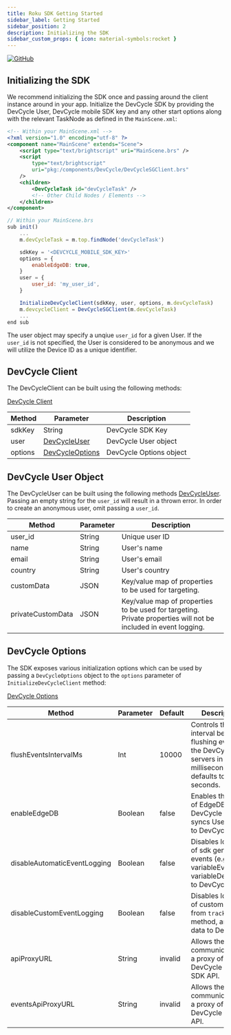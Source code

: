 ```yaml
---
title: Roku SDK Getting Started
sidebar_label: Getting Started
sidebar_position: 2
description: Initializing the SDK
sidebar_custom_props: { icon: material-symbols:rocket }
---
```


[![GitHub](https://img.shields.io/github/stars/devcyclehq/roku-client-sdk.svg?style=social&label=Star&maxAge=2592000)](https://github.com/devcyclehq/roku-client-sdk)

[//]: # 'wizard-initialize-start'

## Initializing the SDK

We recommend initializing the SDK once and passing around the client instance around in your app.
Initialize the DevCycle SDK by providing the DevCycle User, DevCycle mobile SDK key and any other start options along with the relevant TaskNode as defined in the `MainScene.xml`:

```xml
<!-- Within your MainScene.xml -->
<?xml version="1.0" encoding="utf-8" ?>
<component name="MainScene" extends="Scene">
    <script type="text/brightscript" uri="MainScene.brs" />
    <script
        type="text/brightscript"
        uri="pkg:/components/DevCycle/DevCycleSGClient.brs"
    />
    <children>
        <DevCycleTask id="devCycleTask" />
        <!-- Other Child Nodes / Elements -->
    </children>
</component>
```

```javascript
// Within your MainScene.brs
sub init()
    ...
    m.devCycleTask = m.top.findNode('devCycleTask')

    sdkKey = '<DEVCYCLE_MOBILE_SDK_KEY>'
    options = {
        enableEdgeDB: true,
    }
    user = {
        user_id: 'my_user_id',
    }

    InitializeDevCycleClient(sdkKey, user, options, m.devCycleTask)
    m.devcycleClient = DevCycleSGClient(m.devCycleTask)
    ...
end sub
```

[//]: # 'wizard-initialize-end'

The user object may specify a unqiue `user_id` for a given User. If the `user_id` is not specified, the User is considered to be anonymous and we will utilize the Device ID as a unique identifier.

## DevCycle Client

The DevCycleClient can be built using the following methods:

[DevCycle Client](https://github.com/DevCycleHQ/roku-client-sdk/blob/main/components/DevCycle/DevCycleClient.brs#L3)

| Method  | Parameter                                                                                                          | Description             |
| ------- | ------------------------------------------------------------------------------------------------------------------ | ----------------------- |
| sdkKey  | String                                                                                                             | DevCycle SDK Key        |
| user    | [DevCycleUser](https://github.com/DevCycleHQ/roku-client-sdk/blob/main/components/DevCycle/DevCycleUser.brs)       | DevCycle User object    |
| options | [DevCycleOptions](https://github.com/DevCycleHQ/roku-client-sdk/blob/main/components/DevCycle/DevCycleOptions.brs) | DevCycle Options object |

## DevCycle User Object

The DevCycleUser can be built using the following methods [DevCycleUser](https://github.com/DevCycleHQ/roku-client-sdk/blob/main/components/DevCycle/DevCycleUser.brs). Passing an empty string for the `user_id` will result in a thrown error. In order to create an anonymous user, omit passing a `user_id`.

| Method            | Parameter | Description                                                                                                     |
| ----------------- | --------- | --------------------------------------------------------------------------------------------------------------- |
| user_id           | String    | Unique user ID                                                                                                  |
| name              | String    | User's name                                                                                                     |
| email             | String    | User's email                                                                                                    |
| country           | String    | User's country                                                                                                  |
| customData        | JSON      | Key/value map of properties to be used for targeting.                                                           |
| privateCustomData | JSON      | Key/value map of properties to be used for targeting. Private properties will not be included in event logging. |

## DevCycle Options

The SDK exposes various initialization options which can be used by passing a `DevCycleOptions` object to the `options` parameter of `InitializeDevCycleClient` method:

[DevCycle Options](https://github.com/DevCycleHQ-Labs/roku-client-sdk/blob/main/components/DevCycle/DevCycleOptions.brs)

| Method                       | Parameter | Default | Description                                                                                                    |
| ---------------------------- | --------- | ------- | -------------------------------------------------------------------------------------------------------------- |
| flushEventsIntervalMs        | Int       | 10000   | Controls the interval between flushing events to the DevCycle servers in milliseconds, defaults to 10 seconds. |
| enableEdgeDB                 | Boolean   | false   | Enables the usage of EdgeDB for DevCycle that syncs User Data to DevCycle.                                     |
| disableAutomaticEventLogging | Boolean   | false   | Disables logging of sdk generated events (e.g. variableEvaluated, variableDefaulted) to DevCycle.              |
| disableCustomEventLogging    | Boolean   | false   | Disables logging of custom events, from `track()` method, and user data to DevCycle.                           |
| apiProxyURL                  | String    | invalid | Allows the SDK to communicate with a proxy of DevCycle Client SDK API.                                         |
| eventsApiProxyURL            | String    | invalid | Allows the SDK to communicate with a proxy of DevCycle Events API.                                             |
